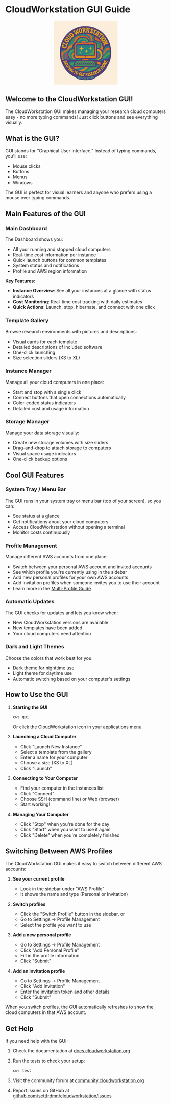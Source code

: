 # CloudWorkstation GUI Guide

<p align="center">
  <img src="images/cloudworkstation.png" alt="CloudWorkstation Logo" width="200">
</p>

## Welcome to the CloudWorkstation GUI!

The CloudWorkstation GUI makes managing your research cloud computers easy - no more typing commands! Just click buttons and see everything visually.

## What is the GUI?

GUI stands for "Graphical User Interface." Instead of typing commands, you'll use:
- Mouse clicks
- Buttons
- Menus
- Windows

The GUI is perfect for visual learners and anyone who prefers using a mouse over typing commands.

## Main Features of the GUI

### Main Dashboard

The Dashboard shows you:
- All your running and stopped cloud computers
- Real-time cost information per instance
- Quick launch buttons for common templates
- System status and notifications
- Profile and AWS region information

**Key Features:**
- **Instance Overview**: See all your instances at a glance with status indicators
- **Cost Monitoring**: Real-time cost tracking with daily estimates
- **Quick Actions**: Launch, stop, hibernate, and connect with one click

### Template Gallery

Browse research environments with pictures and descriptions:
- Visual cards for each template
- Detailed descriptions of included software
- One-click launching
- Size selection sliders (XS to XL)

### Instance Manager

Manage all your cloud computers in one place:
- Start and stop with a single click
- Connect buttons that open connections automatically
- Color-coded status indicators
- Detailed cost and usage information

### Storage Manager

Manage your data storage visually:
- Create new storage volumes with size sliders
- Drag-and-drop to attach storage to computers
- Visual space usage indicators
- One-click backup options

## Cool GUI Features

### System Tray / Menu Bar
The GUI runs in your system tray or menu bar (top of your screen), so you can:
- See status at a glance
- Get notifications about your cloud computers
- Access CloudWorkstation without opening a terminal
- Monitor costs continuously

### Profile Management
Manage different AWS accounts from one place:
- Switch between your personal AWS account and invited accounts
- See which profile you're currently using in the sidebar
- Add new personal profiles for your own AWS accounts
- Add invitation profiles when someone invites you to use their account
- Learn more in the [Multi-Profile Guide](MULTI_PROFILE_GUIDE.md)

### Automatic Updates
The GUI checks for updates and lets you know when:
- New CloudWorkstation versions are available
- New templates have been added
- Your cloud computers need attention

### Dark and Light Themes
Choose the colors that work best for you:
- Dark theme for nighttime use
- Light theme for daytime use
- Automatic switching based on your computer's settings

## How to Use the GUI

1. **Starting the GUI**
   ```bash
   cws gui
   ```
   Or click the CloudWorkstation icon in your applications menu.

2. **Launching a Cloud Computer**
   - Click "Launch New Instance"
   - Select a template from the gallery
   - Enter a name for your computer
   - Choose a size (XS to XL)
   - Click "Launch"

3. **Connecting to Your Computer**
   - Find your computer in the Instances list
   - Click "Connect"
   - Choose SSH (command line) or Web (browser)
   - Start working!

4. **Managing Your Computer**
   - Click "Stop" when you're done for the day
   - Click "Start" when you want to use it again
   - Click "Delete" when you're completely finished

## Switching Between AWS Profiles

The CloudWorkstation GUI makes it easy to switch between different AWS accounts:

1. **See your current profile**
   - Look in the sidebar under "AWS Profile"
   - It shows the name and type (Personal or Invitation)

2. **Switch profiles**
   - Click the "Switch Profile" button in the sidebar, or
   - Go to Settings → Profile Management
   - Select the profile you want to use

3. **Add a new personal profile**
   - Go to Settings → Profile Management
   - Click "Add Personal Profile"
   - Fill in the profile information
   - Click "Submit"

4. **Add an invitation profile**
   - Go to Settings → Profile Management
   - Click "Add Invitation"
   - Enter the invitation token and other details
   - Click "Submit"

When you switch profiles, the GUI automatically refreshes to show the cloud computers in that AWS account.

## Get Help

If you need help with the GUI:

1. Check the documentation at [docs.cloudworkstation.org](https://docs.cloudworkstation.org)

2. Run the tests to check your setup:
   ```bash
   cws test
   ```

3. Visit the community forum at [community.cloudworkstation.org](https://community.cloudworkstation.org)

4. Report issues on GitHub at [github.com/scttfrdmn/cloudworkstation/issues](https://github.com/scttfrdmn/cloudworkstation/issues)